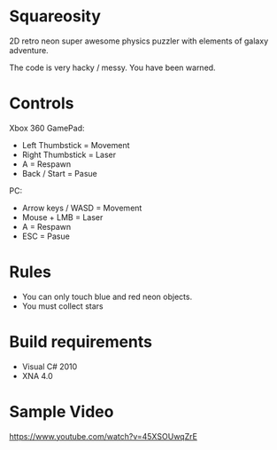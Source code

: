 Squareosity
===========

2D retro neon super awesome physics puzzler with elements of galaxy adventure. 

The code is very hacky / messy. You have been warned. 


Controls
========

Xbox 360 GamePad:
- Left Thumbstick = Movement
- Right Thumbstick = Laser
- A = Respawn 
- Back / Start = Pasue


PC:
- Arrow keys / WASD = Movement 
- Mouse + LMB = Laser 
- A = Respawn
- ESC = Pasue

Rules
=====

- You can only touch blue and red neon objects.
- You must collect stars

Build requirements
==================
- Visual C# 2010
- XNA 4.0

Sample Video
============
https://www.youtube.com/watch?v=45XSOUwqZrE
